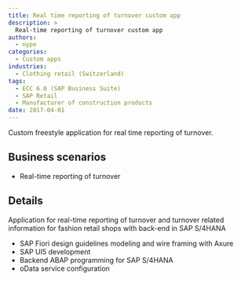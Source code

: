 ```yaml
---
title: Real time reporting of turnover custom app
description: >
  Real-time reporting of turnover custom app
authors:
  - nype
categories:
  - Custom apps
industries:
  - Clothing retail (Switzerland)
tags:
  - ECC 6.0 (SAP Business Suite)
  - SAP Retail
  - Manufacturer of construction products
date: 2017-04-01
---
```


<!-- more -->

Custom freestyle application for real time reporting of turnover.

## Business scenarios
- Real-time reporting of turnover

## Details

Application for real-time reporting of turnover and turnover related information for fashion retail shops with back-end in SAP S/4HANA

- SAP Fiori design guidelines modeling and wire framing with Axure
- SAP UI5 development
- Backend ABAP programming for SAP S/4HANA
- oData service configuration 

